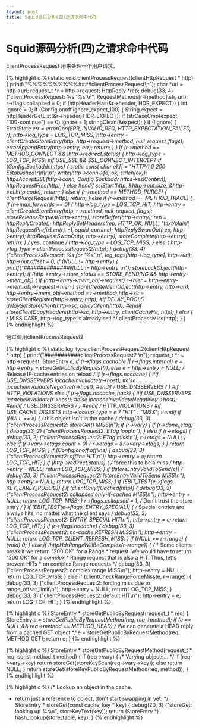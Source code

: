 ```yaml
---
layout: post
title: Squid源码分析(四)之请求命中代码
---
```



Squid源码分析(四)之请求命中代码
=====================


clientProcessRequest 用来处理一个用户请求，

{% highlight c %}
static void
clientProcessRequest(clientHttpRequest * http)
{
	printf("%%%%%%%%%%####clientProcessRequest\n");
    char *url = http->uri;
    request_t *r = http->request;
    HttpReply *rep;
    debug(33, 4) ("clientProcessRequest: %s '%s'\n",
	RequestMethods[r->method].str,
	url);
    r->flags.collapsed = 0;
    if (httpHeaderHas(&r->header, HDR_EXPECT)) {
	int ignore = 0;
	if (Config.onoff.ignore_expect_100) {
	    String expect = httpHeaderGetList(&r->header, HDR_EXPECT);
	    if (strCaseCmp(expect, "100-continue") == 0)
		ignore = 1;
	    stringClean(&expect);
	}
	if (!ignore) {
	    ErrorState *err = errorCon(ERR_INVALID_REQ, HTTP_EXPECTATION_FAILED, r);
	    http->log_type = LOG_TCP_MISS;
	    http->entry = clientCreateStoreEntry(http, http->request->method, null_request_flags);
	    errorAppendEntry(http->entry, err);
	    return;
	}
    }
    if (r->method == METHOD_CONNECT && !http->redirect.status) {
	http->log_type = LOG_TCP_MISS;
#if USE_SSL && SSL_CONNECT_INTERCEPT
	if (Config.Sockaddr.https) {
	    static const char ok[] = "HTTP/1.0 200 Established\r\n\r\n";
	    write(http->conn->fd, ok, strlen(ok));
	    httpsAcceptSSL(http->conn, Config.Sockaddr.https->sslContext);
	    httpRequestFree(http);
	} else
#endif
	    sslStart(http, &http->out.size, &http->al.http.code);
	return;
    } else if (r->method == METHOD_PURGE) {
	clientPurgeRequest(http);
	return;
    } else if (r->method == METHOD_TRACE) {
	if (r->max_forwards == 0) {
	    http->log_type = LOG_TCP_HIT;
	    http->entry = clientCreateStoreEntry(http, r->method, null_request_flags);
	    storeReleaseRequest(http->entry);
	    storeBuffer(http->entry);
	    rep = httpReplyCreate();
	    httpReplySetHeaders(rep, HTTP_OK, NULL, "text/plain", httpRequestPrefixLen(r), -1, squid_curtime);
	    httpReplySwapOut(rep, http->entry);
	    httpRequestSwapOut(r, http->entry);
	    storeComplete(http->entry);
	    return;
	}
	/* yes, continue */
	http->log_type = LOG_TCP_MISS;
    } else {
	http->log_type = clientProcessRequest2(http);
    }
    debug(33, 4) ("clientProcessRequest: %s for '%s'\n",
	log_tags[http->log_type],
	http->uri);
    http->out.offset = 0;
    if (NULL != http->entry) {
	printf("##############NULL != http->entry \n");
	storeLockObject(http->entry);
	if (http->entry->store_status == STORE_PENDING && http->entry->mem_obj) {
	    if (http->entry->mem_obj->request)
		r->hier = http->entry->mem_obj->request->hier;
	}
	storeCreateMemObject(http->entry, http->uri);
	http->entry->mem_obj->method = r->method;
	http->sc = storeClientRegister(http->entry, http);
#if DELAY_POOLS
	delaySetStoreClient(http->sc, delayClient(http));
#endif
	storeClientCopyHeaders(http->sc, http->entry,
	    clientCacheHit,
	    http);
    } else {
	/* MISS CASE, http->log_type is already set! */
	clientProcessMiss(http);
    }
}
{% endhighlight %}

通过调用clientProcessRequest2

{% highlight c %}
static log_type
clientProcessRequest2(clientHttpRequest * http)
{
	printf("###########clientProcessRequest2 \n");
    request_t *r = http->request;
    StoreEntry *e;
    if (r->flags.cachable || r->flags.internal)
	e = http->entry = storeGetPublicByRequest(r);
    else
	e = http->entry = NULL;
    /* Release IP-cache entries on reload */
    if (r->flags.nocache) {
#if USE_DNSSERVERS
	ipcacheInvalidate(r->host);
#else
	ipcacheInvalidateNegative(r->host);
#endif /* USE_DNSSERVERS */
    }
#if HTTP_VIOLATIONS
    else if (r->flags.nocache_hack) {
#if USE_DNSSERVERS
	ipcacheInvalidate(r->host);
#else
	ipcacheInvalidateNegative(r->host);
#endif /* USE_DNSSERVERS */
    }
#endif /* HTTP_VIOLATIONS */
#if USE_CACHE_DIGESTS
    http->lookup_type = e ? "HIT" : "MISS";
#endif
    if (NULL == e) {
	/* this object isn't in the cache */
	debug(33, 3) ("clientProcessRequest2: storeGet() MISS\n");
	if (r->vary) {
	    if (r->done_etag) {
		debug(33, 2) ("clientProcessRequest2: ETag loop\n");
	    } else if (r->etags) {
		debug(33, 2) ("clientProcessRequest2: ETag miss\n");
		r->etags = NULL;
	    } else if (r->vary->etags.count > 0) {
		r->etags = &r->vary->etags;
	    }
	}
	return LOG_TCP_MISS;
    }
    if (Config.onoff.offline) {
	debug(33, 3) ("clientProcessRequest2: offline HIT\n");
	http->entry = e;
	return LOG_TCP_HIT;
    }
    if (http->redirect.status) {
	/* force this to be a miss */
	http->entry = NULL;
	return LOG_TCP_MISS;
    }
    if (!storeEntryValidToSend(e)) {
	debug(33, 3) ("clientProcessRequest2: !storeEntryValidToSend MISS\n");
	http->entry = NULL;
	return LOG_TCP_MISS;
    }
    if (EBIT_TEST(e->flags, KEY_EARLY_PUBLIC)) {
	if (clientOnlyIfCached(http)) {
	    debug(33, 3) ("clientProcessRequest2: collapsed only-if-cached MISS\n");
	    http->entry = NULL;
	    return LOG_TCP_MISS;
	}
	r->flags.collapsed = 1;	/* Don't trust the store entry */
    }
    if (EBIT_TEST(e->flags, ENTRY_SPECIAL)) {
	/* Special entries are always hits, no matter what the client says */
	debug(33, 3) ("clientProcessRequest2: ENTRY_SPECIAL HIT\n");
	http->entry = e;
	return LOG_TCP_HIT;
    }
    if (r->flags.nocache) {
	debug(33, 3) ("clientProcessRequest2: no-cache REFRESH MISS\n");
	http->entry = NULL;
	return LOG_TCP_CLIENT_REFRESH_MISS;
    }
    if (NULL == r->range) {
	(void) 0;
    } else if (httpHdrRangeWillBeComplex(r->range)) {
	/*
	 * Some clients break if we return "200 OK" for a Range
	 * request.  We would have to return "200 OK" for a _complex_
	 * Range request that is also a HIT. Thus, let's prevent HITs
	 * on complex Range requests
	 */
	debug(33, 3) ("clientProcessRequest2: complex range MISS\n");
	http->entry = NULL;
	return LOG_TCP_MISS;
    } else if (clientCheckRangeForceMiss(e, r->range)) {
	debug(33, 3) ("clientProcessRequest2: forcing miss due to range_offset_limit\n");
	http->entry = NULL;
	return LOG_TCP_MISS;
    }
    debug(33, 3) ("clientProcessRequest2: default HIT\n");
    http->entry = e;
    return LOG_TCP_HIT;
}
{% endhighlight %}

{% highlight c %}
StoreEntry *
storeGetPublicByRequest(request_t * req)
{
    StoreEntry *e = storeGetPublicByRequestMethod(req, req->method);
    if (e == NULL && req->method == METHOD_HEAD)
	/* We can generate a HEAD reply from a cached GET object */
	e = storeGetPublicByRequestMethod(req, METHOD_GET);
    return e;
}
{% endhighlight %}

{% highlight c %}
StoreEntry *
storeGetPublicByRequestMethod(request_t * req, const method_t method)
{
    if (req->vary) {
	/* Varying objects... */
	if (req->vary->key)
	    return storeGet(storeKeyScan(req->vary->key));
	else
	    return NULL;
    }
    return storeGet(storeKeyPublicByRequestMethod(req, method));
}
{% endhighlight %}


{% highlight c %}
/* Lookup an object in the cache.
 * return just a reference to object, don't start swapping in yet. */
StoreEntry *
storeGet(const cache_key * key)
{
    debug(20, 3) ("storeGet: looking up %s\n", storeKeyText(key));
    return (StoreEntry *) hash_lookup(store_table, key);
}
{% endhighlight %}


